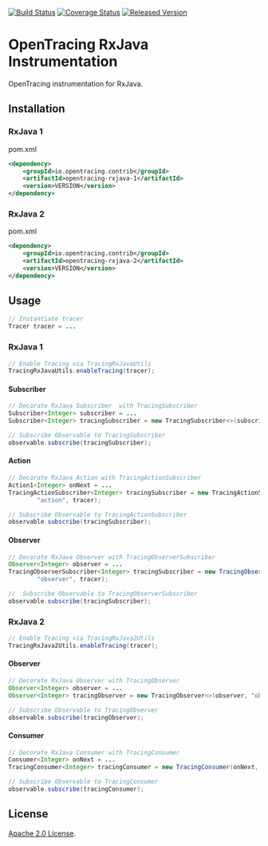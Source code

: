 [![Build Status][ci-img]][ci] [![Coverage Status][cov-img]][cov] [![Released Version][maven-img]][maven]

# OpenTracing RxJava Instrumentation
OpenTracing instrumentation for RxJava.

## Installation

### RxJava 1
pom.xml
```xml
<dependency>
    <groupId>io.opentracing.contrib</groupId>
    <artifactId>opentracing-rxjava-1</artifactId>
    <version>VERSION</version>
</dependency>
```

### RxJava 2
pom.xml
```xml
<dependency>
    <groupId>io.opentracing.contrib</groupId>
    <artifactId>opentracing-rxjava-2</artifactId>
    <version>VERSION</version>
</dependency>
```

## Usage


```java
// Instantiate tracer
Tracer tracer = ...

```

### RxJava 1

```java
// Enable Tracing via TracingRxJavaUtils
TracingRxJavaUtils.enableTracing(tracer);
```

#### Subscriber

```java
// Decorate RxJava Subscriber  with TracingSubscriber
Subscriber<Integer> subscriber = ...
Subscriber<Integer> tracingSubscriber = new TracingSubscriber<>(subscriber, "subscriber", tracer);

// Subscribe Observable to TracingSubscriber
observable.subscribe(tracingSubscriber);
```

#### Action

```java
// Decorate RxJava Action with TracingActionSubscriber
Action1<Integer> onNext = ...
TracingActionSubscriber<Integer> tracingSubscriber = new TracingActionSubscriber<>(onNext,
        "action", tracer);

// Subscribe Observable to TracingActionSubscriber
observable.subscribe(tracingSubscriber);
```

#### Observer

```java
// Decorate RxJava Observer with TracingObserverSubscriber
Observer<Integer> observer = ...
TracingObserverSubscriber<Integer> tracingSubscriber = new TracingObserverSubscriber(observer, 
        "observer", tracer);

//  Subscribe Observable to TracingObserverSubscriber
observable.subscribe(tracingSubscriber);
```

### RxJava 2

```java
// Enable Tracing via TracingRxJava2Utils
TracingRxJava2Utils.enableTracing(tracer);
```

#### Observer

```java
// Decorate RxJava Observer with TracingObserver
Observer<Integer> observer = ...
Observer<Integer> tracingObserver = new TracingObserver<>(observer, "observer", tracer);

// Subscribe Observable to TracingObserver
observable.subscribe(tracingObserver);
```

#### Consumer

```java
// Decorate RxJava Consumer with TracingConsumer
Consumer<Integer> onNext = ...
TracingConsumer<Integer> tracingConsumer = new TracingConsumer(onNext, "consumer", tracer);

// Subscribe Observable to TracingConsumer
observable.subscribe(tracingConsumer);
```

## License

[Apache 2.0 License](./LICENSE).

[ci-img]: https://travis-ci.org/opentracing-contrib/java-rxjava.svg?branch=master
[ci]: https://travis-ci.org/opentracing-contrib/java-rxjava
[cov-img]: https://coveralls.io/repos/github/opentracing-contrib/java-rxjava/badge.svg?branch=master
[cov]: https://coveralls.io/github/opentracing-contrib/java-rxjava?branch=master
[maven-img]: https://img.shields.io/maven-central/v/io.opentracing.contrib/opentracing-rxjava-1.svg
[maven]: http://search.maven.org/#search%7Cga%7C1%7Copentracing-rxjava-1
